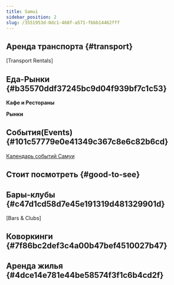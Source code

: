 ```yaml
---
title: Samui
sidebar_position: 2
slug: /3551953d-0dc1-468f-a571-fbbb14462fff
---
```




## Аренда транспорта {#transport}


[Transport Rentals]


## Еда-Рынки {#b35570ddf37245bc9d04f939bf7c1c53}


**Кафе и Рестораны**    


**Рынки**


## События(Events) {#101c57779e0e41349c367c8e6c82b6cd}

[Календарь событий Самуи](https://timesamui.com)


## Стоит посмотреть {#good-to-see}


## Бары-клубы {#c47d1cd58d7e45e191319d481329901d}


[Bars & Clubs]


## Коворкинги {#7f86bc2def3c4a00b47bef4510027b47}


## Аренда жилья {#4dce14e781e44be58574f3f1c6b4cd2f}

